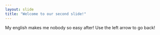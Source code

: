 ```yaml
---
layout: slide
title: "Welcome to our second slide!"
---
```

My english makes me nobody so easy after!
Use the left arrow to go back!
